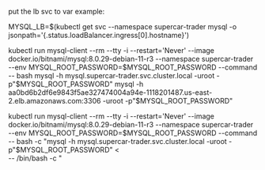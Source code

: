 put the lb svc to var
example:

MYSQL_LB=$(kubectl get svc --namespace supercar-trader mysql -o jsonpath='{.status.loadBalancer.ingress[0].hostname}')



kubectl run mysql-client --rm --tty -i --restart='Never' --image  docker.io/bitnami/mysql:8.0.29-debian-11-r3 --namespace supercar-trader --env MYSQL_ROOT_PASSWORD=$MYSQL_ROOT_PASSWORD --command -- bash
mysql -h mysql.supercar-trader.svc.cluster.local -uroot -p"$MYSQL_ROOT_PASSWORD"
mysql -h aa0bd6b2df6e9843f5ae327474004a94e-1118201487.us-east-2.elb.amazonaws.com:3306 -uroot -p"$MYSQL_ROOT_PASSWORD"



kubectl run mysql-client --rm --tty -i --restart='Never' --image  docker.io/bitnami/mysql:8.0.29-debian-11-r3 --namespace supercar-trader --env MYSQL_ROOT_PASSWORD=$MYSQL_ROOT_PASSWORD --command -- bash -c "mysql -h mysql.supercar-trader.svc.cluster.local -uroot -p"$MYSQL_ROOT_PASSWORD" <         
-- /bin/bash -c "